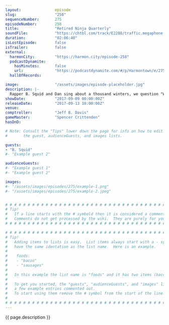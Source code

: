 ```yaml
---
layout:               episode
slug:                 "258"
sequenceNumber:       275
episodeNumber:        258
title:                "Retired Ninja Quarterly"
soundFile:            "https://chtbl.com/track/E2288/traffic.megaphone.fm/STA2014893639.mp3?updated=1596589563"
duration:             "02:06:40"
isLostEpisode:        false
isTrailer:            false
external:
  harmonCity:         "https://harmon.city/episode-258"
  podcastDynamite:
    hasMinutes:       false
    url:              "https://podcastdynamite.com/#/p/Harmontown/e/275/258"
  hallOfRecords:      

image:                "/assets/images/episode-placeholder.jpg"
description: |-
  Rapper B. Squid and Dan sing about a thousand winters, we question "What if a guy had long arms?" and "Who really stole Steve Levy's roommate's car?" before realizing we're entering Harmageddon.
showDate:             "2017-09-09 00:00:00Z"
releaseDate:          "2017-09-13 10:00:00Z"
venue:                
comptroller:          "Jeff B. Davis"
gameMaster:           "Spencer Crittenden"
hasDnD:               

# Note: Consult the "Tips" lower down the page for info on how to edit
#       the guest, audienceGuests, and images lists.

guests:
- "B. Squid"
#- "Example guest 2"

audienceGuests:
#- "Example guest 1"
#- "Example guest 2"

images:
#- "/assets/images/episodes/275/example-1.png"
#- "/assets/images/episodes/275/example-2.jpeg"


# # # # # # # # # # # # # # # # # # # # # # # # # # # # # # # # # # # # # # # # # # # # #
# Tip!
#   If a line starts with the # symbold then it is considered a comment.
#   Comments do not get processed by the wiki.  They are purely for your information.
# # # # # # # # # # # # # # # # # # # # # # # # # # # # # # # # # # # # # # # # # # # # #

# # # # # # # # # # # # # # # # # # # # # # # # # # # # # # # # # # # # # # # # # # # # #
# Tip!
#   Adding items to lists is easy.  List items always start with a - symbol and have
#   have the same identation as the list name.  Here is an example.
#
#    foods:
#    - "bacon"
#    - "sausages"
#
#   In this example the list name is "foods" and it has two items (bacon, and sausages).
#
#   To get you started, the "guests", "audienceGuests", and "images" lists below have
#   a few example entries commented out.
#   To start using them remove the # symbol from the start of the line.
#
# # # # # # # # # # # # # # # # # # # # # # # # # # # # # # # # # # # # # # # # # # # # #
---
```


<!-- The episode description will be rendered here -->
{{ page.description }}

<!-- Add your content BELOW here -->
<!-- vvvvvvvvvvvvvvvvvvvvvvvvvvv -->




<!-- ^^^^^^^^^^^^^^^^^^^^^^^^^^^ -->
<!-- Add your content ABOVE here -->

<!-- The episode gallery will be rendered here -->